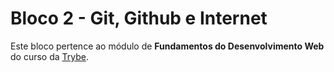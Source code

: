 # Bloco 2 - Git, Github e Internet

Este bloco pertence ao módulo de **Fundamentos do Desenvolvimento Web** do curso da [Trybe](https://www.betrybe.com/).
